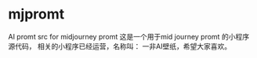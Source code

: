 # mjpromt
AI promt src for midjourney promt
这是一个用于mid journey promt 的小程序源代码，
相关的小程序已经运营，名称叫： 一非AI壁纸，希望大家喜欢。
